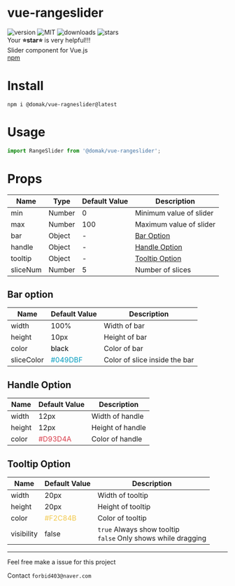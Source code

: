 # vue-rangeslider
![version](https://img.shields.io/npm/v/@domak/vue-rangeslider) ![MIT](https://img.shields.io/npm/l/@domak/vue-rangeslider?color=blue) ![downloads](https://img.shields.io/npm/dt/@domak/vue-rangeslider) ![stars](https://img.shields.io/github/stars/forbid403/vue-rangeslider?color=9cf)<br>
Your **⭐star⭐** is very helpful!!!<br>
Slider component for Vue.js<br>
[npm](https://www.npmjs.com/package/@domak/vue-rangeslider)
# Install
```
npm i @domak/vue-ragneslider@latest
```

# Usage
```js
import RangeSlider from '@domak/vue-rangeslider';
```
# Props
|Name|Type|Default Value|Description|
|---|---|---|---|
|min|Number|0|Minimum value of slider|
|max|Number|100|Maximum value of slider|
|bar|Object|-|[Bar Option](#bar-option)
|handle|Object|-|[Handle Option](#handle-option)|
|tooltip|Object|-|[Tooltip Option](#tooltip-option)
|sliceNum|Number|5|Number of slices|


## Bar option
|Name|Default Value|Description|
|---|---|---|
|width|100%|Width of bar|
|height|10px|Height of bar|
|color|<span style="color:black">black|Color of bar|
|sliceColor|<span style="color:#049DBF">#049DBF|Color of slice inside the bar


## Handle Option
|Name|Default Value|Description|
|---|---|---|
|width|12px|Width of handle|
|height|12px|Height of handle|
|color|<span style="color:#D93D4A">#D93D4A|Color of handle


## Tooltip Option
|Name|Default Value|Description|
|---|---|---|
|width|20px|Width of tooltip|
|height|20px|Height of tooltip|
|color|<span style="color:#F2C84B">#F2C84B|Color of tooltip|
|visibility|false|`true` Always show tooltip<br>`false` Only shows while dragging


---
Feel free make a issue for this project  

Contact `forbid403@naver.com`
